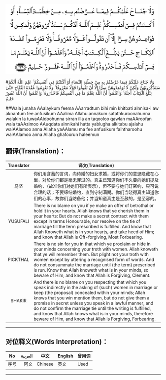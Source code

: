 ![002:235](images/002_235.gif)

#وَلَا جُنَاحَ عَلَيْكُمْ فِيمَا عَرَّضْتُمْ بِهِ مِنْ خِطْبَةِ النِّسَاءِ أَوْ أَكْنَنْتُمْ فِي أَنْفُسِكُمْ ۚ عَلِمَ اللَّهُ أَنَّكُمْ سَتَذْكُرُونَهُنَّ وَلَٰكِنْ لَا تُوَاعِدُوهُنَّ سِرًّا إِلَّا أَنْ تَقُولُوا قَوْلًا مَعْرُوفًا ۚ وَلَا تَعْزِمُوا عُقْدَةَ النِّكَاحِ حَتَّىٰ يَبْلُغَ الْكِتَابُ أَجَلَهُ ۚ وَاعْلَمُوا أَنَّ اللَّهَ يَعْلَمُ مَا فِي أَنْفُسِكُمْ فَاحْذَرُوهُ ۚ وَاعْلَمُوا أَنَّ اللَّهَ غَفُورٌ حَلِيمٌ 

##Wala junaha AAalaykum feema AAarradtum bihi min khitbati alnnisa-i aw aknantum fee anfusikum AAalima Allahu annakum satathkuroonahunna walakin la tuwaAAidoohunna sirran illa an taqooloo qawlan maAAroofan wala taAAzimoo AAuqdata alnnikahi hatta yablugha alkitabu ajalahu waiAAlamoo anna Allaha yaAAlamu ma fee anfusikum faihtharoohu waiAAlamoo anna Allaha ghafoorun haleemun 

## 翻译(Translation)：

| Translator | 译文(Translation)                                            |
| :--------: | ------------------------------------------------------------ |
|    马坚    | 你们用含蓄的言词，向待婚的妇女求婚，或将你们的意思隐藏在心里，对於你们都是毫无罪过的。真主已知道你们不久要向她们提及婚约，（故准你们对她们有所表示），但不要与她们订密约，只可说合理的话；不要缔结婚约，直到守制满期。你们当晓得真主知道你们的心事，故你们当防备他；并当知道真主是至赦的，是至容的。 |
|  YUSUFALI  | There is no blame on you if ye make an offer of betrothal or hold it in your hearts. Allah knows that ye cherish them in your hearts: But do not make a secret contract with them except in terms Honourable, nor resolve on the tie of marriage till the term prescribed is fulfilled. And know that Allah Knoweth what is in your hearts, and take heed of Him; and know that Allah is Oft-forgiving, Most Forbearing. |
|  PICKTHAL  | There is no sin for you in that which ye proclaim or hide in your minds concerning your troth with women. Allah knoweth that ye will remember them. But plight not your troth with women except by uttering a recognised form of words. And do not consummate the marriage until (the term) prescribed is run. Know that Allah knoweth what is in your minds, so beware of Him; and know that Allah is Forgiving, Clement. |
|   SHAKIR   | And there is no blame on you respecting that which you speak indirectly in the asking of (such) women in marriage or keep (the proposal) concealed within your minds; Allah knows that you win mention them, but do not give them a promise in secret unless you speak in a lawful manner, and do not confirm the marriage tie until the writing is fulfilled, and know that Allah knows what is in your minds, therefore beware of Him, and know that Allah is Forgiving, Forbearing. |

---

## 对位释义(Words Interpretation)：

| No   | العربية | 中文    | English | 曾用词 |
| ---- | ------: | ------- | ------- | ------ |
| 序号 |    阿文 | Chinese | 英文    | Used   |
|      |         |         |         |        |

---
